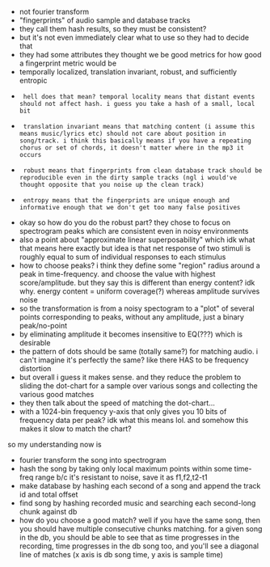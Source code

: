 - not fourier transform
- "fingerprints" of audio sample and database tracks
- they call them hash results, so they must be consistent?
- but it's not even immediately clear what to use so they had to decide that
- they had some attributes they thought we be good metrics for how good a fingerprint metric would be 
-   temporally localized, translation invariant, robust, and sufficiently entropic
-      hell does that mean? temporal locality means that distant events should not affect hash. i guess you take a hash of a small, local bit
-      translation invariant means that matching content (i assume this means music/lyrics etc) should not care about position in song/track. i think this basically means if you have a repeating chorus or set of chords, it doesn't matter where in the mp3 it occurs
-      robust means that fingerprints from clean database track should be reproducible even in the dirty sample tracks (ngl i would've thought opposite that you noise up the clean track)
-      entropy means that the fingerprints are unique enough and informative enough that we don't get too many false positives
- okay so how do you do the robust part? they chose to focus on spectrogram peaks which are consistent even in noisy environments
-   also a point about "approximate linear superposability" which idk what that means here exactly but idea is that net response of two stimuli is roughly equal to sum of individual responses to each stimulus
-   how to choose peaks? i think they define some "region" radius around a peak in time-frequency. and choose the value with highest score/amplitude. but they say this is different than energy content? idk why. energy content = uniform coverage(?) whereas amplitude survives noise
-   so the transformation is from a noisy spectogram to a "plot" of several points corresponding to peaks, without any amplitude, just a binary peak/no-point
-   by eliminating amplitude it becomes insensitive to EQ(???) which is desirable
-   the pattern of dots should be same (totally same?) for matching audio. i can't imagine it's perfectly the same? like there HAS to be frequency distortion
-   but overall i guess it makes sense. and they reduce the problem to sliding the dot-chart for a sample over various songs and collecting the various good matches
- they then talk about the speed of matching the dot-chart...
-   with a 1024-bin frequency y-axis that only gives you 10 bits of frequency data per peak? idk what this means lol. and somehow this makes it slow to match the chart? 


so my understanding now is
- fourier transform the song into spectrogram
- hash the song by taking only local maximum points within some time-freq range b/c it's resistant to noise, save it as f1,f2,t2-t1
- make database by hashing each second of a song and append the track id and total offset
- find song by hashing recorded music and searching each second-long chunk against db
-   how do you choose a good match? well if you have the same song, then you should have multiple consecutive chunks matching. for a given song in the db, you should be able to see that as time progresses in the recording, time progresses in the db song too, and you'll see a diagonal line of matches (x axis is db song time, y axis is sample time)
